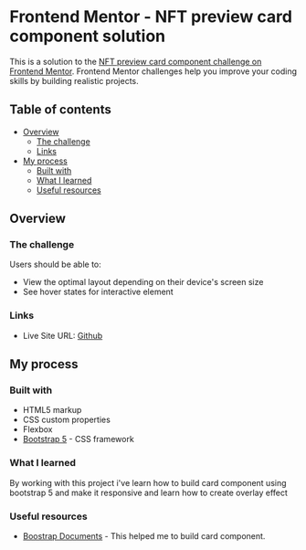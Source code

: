 # Frontend Mentor - NFT preview card component solution

This is a solution to the [NFT preview card component challenge on Frontend Mentor](https://www.frontendmentor.io/challenges/nft-preview-card-component-SbdUL_w0U). Frontend Mentor challenges help you improve your coding skills by building realistic projects.

## Table of contents

- [Overview](#overview)
  - [The challenge](#the-challenge)
  - [Links](#links)
- [My process](#my-process)
  - [Built with](#built-with)
  - [What I learned](#what-i-learned)
  - [Useful resources](#useful-resources)

## Overview

### The challenge

Users should be able to:

- View the optimal layout depending on their device's screen size
- See hover states for interactive element

### Links

- Live Site URL: [Github](https://pleum3410.github.io/frontend-mentor-projects/nft-preview-card-component-main/)

## My process

### Built with

- HTML5 markup
- CSS custom properties
- Flexbox
- [Bootstrap 5](https://getbootstrap.com/) - CSS framework

### What I learned

By working with this project i've learn how to build card component using bootstrap 5 and make it responsive and learn how to create overlay effect

### Useful resources

- [Boostrap Documents](https://getbootstrap.com/docs/4.3/components/card/) - This helped me to build card component.

